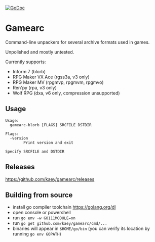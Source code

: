 [![GoDoc](https://godoc.org/github.com/kaey/gamearc?status.svg)](https://godoc.org/github.com/kaey/gamearc)

Gamearc
=======

Command-line unpackers for several archive formats used in games.

Unpolished and mostly untested.

Currently supports:

- Inform 7 (blorb)
- RPG Maker VX Ace (rgss3a, v3 only)
- RPG Maker MV (rpgmvp, rpgmvm, rpgmvo)
- Ren'py (rpa, v3 only)
- Wolf RPG (dxa, v6 only, compression unsupported)


Usage
-----

```
Usage:
  gamearc-blorb [FLAGS] SRCFILE DSTDIR

Flags:
  -version
    	Print version and exit

Specify SRCFILE and DSTDIR
```


Releases
-----

https://github.com/kaey/gamearc/releases


Building from source
-----

- install go compiler toolchain https://golang.org/dl
- open console or powershell
- run `go env -w GO111MODULE=on`
- run `go get github.com/kaey/gamearc/cmd/...`
- binaries will appear in `$HOME/go/bin` (you can verify its location by running `go env GOPATH`)

